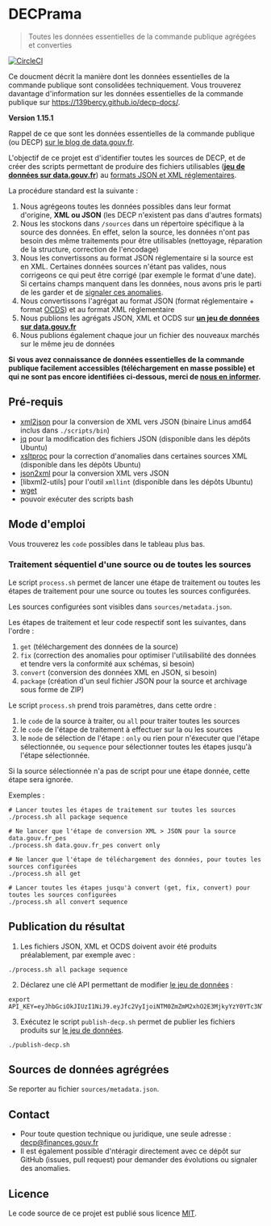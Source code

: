# DECPrama

> Toutes les données essentielles de la commande publique agrégées et converties

[![CircleCI](https://circleci.com/gh/139bercy/decp-rama.svg?style=svg)](https://circleci.com/gh/139bercy/decp-rama)

Ce doucment décrit la manière dont les données essentielles de la commande publique sont consolidées techniquement. Vous trouverez davantage d'information sur les données essentielles de la commande publique sur https://139bercy.github.io/decp-docs/.

**Version 1.15.1**

Rappel de ce que sont les données essentielles de la commande publique (ou DECP) [sur le blog de data.gouv.fr](https://www.data.gouv.fr/fr/posts/le-point-sur-les-donnees-essentielles-de-la-commande-publique/).

L'objectif de ce projet est d'identifier toutes les sources de DECP, et de créer des scripts permettant de produire des fichiers utilisables (**[jeu de données sur data.gouv.fr](https://www.data.gouv.fr/fr/datasets/5cd57bf68b4c4179299eb0e9)**) au [formats JSON et XML réglementaires](https://github.com/139bercy/format-commande-publique/tree/master/sch%C3%A9mas).

La procédure standard est la suivante :

1. Nous agrégeons toutes les données possibles dans leur format d'origine, **XML ou JSON** (les DECP n'existent pas dans d'autres formats)
2. Nous les stockons dans `/sources` dans un répertoire spécifique à la source des données. En effet, selon la source, les données n'ont pas besoin des même traitements pour être utilisables (nettoyage, réparation de la structure, correction de l'encodage)
3. Nous les convertissons au format JSON réglementaire si la source est en XML. Certaines données sources n'étant pas valides, nous corrigeons ce qui peut être corrigé (par exemple le format d'une date).  Si certains champs manquent dans les données, nous avons pris le parti de les garder et de [signaler ces anomalies](https://github.com/139bercy/decp-rama/labels/anomalie).
4. Nous convertissons l'agrégat au format JSON (format réglementaire + format [OCDS](https://standard.open-contracting.org/latest/fr/)) et au format XML réglementaire
4. Nous publions les agrégats JSON, XML et OCDS sur **[un jeu de données sur data.gouv.fr](https://www.data.gouv.fr/fr/datasets/5cd57bf68b4c4179299eb0e9)**
5. Nous publions également chaque jour un fichier des nouveaux marchés sur le même jeu de données

**Si vous avez connaissance de données essentielles de la commande publique facilement accessibles (téléchargement en masse possible) et qui ne sont pas encore identifiées ci-dessous, merci de [nous en informer](#contact).**

## Pré-requis

- [xml2json](https://github.com/Cheedoong/xml2json) pour la conversion de XML vers JSON (binaire Linus amd64 inclus dans `./scripts/bin`)
- [jq](https://stedolan.github.io/jq/) pour la modification des fichiers JSON (disponible dans les dépôts Ubuntu)
- [xsltproc](http://xmlsoft.org/XSLT/xsltproc2.html) pour la correction d'anomalies dans certaines sources XML (disponible dans les dépôts Ubuntu)
- [json2xml](https://github.com/edsu/json2xml) pour la conversion XML vers JSON
- [libxml2-utils] pour l'outil `xmllint` (disponible dans les dépôts Ubuntu)
- [wget](https://doc.ubuntu-fr.org/wget)
- pouvoir exécuter des scripts bash

## Mode d'emploi

Vous trouverez les `code` possibles dans le tableau plus bas.

### Traitement séquentiel d'une source ou de toutes les sources

Le script `process.sh` permet de lancer une étape de traitement ou toutes les étapes de traitement pour une source ou toutes les sources configurées.

Les sources configurées sont visibles dans `sources/metadata.json`.

Les étapes de traitement et leur code respectif sont les suivantes, dans l'ordre :

1. `get` (téléchargement des données de la source)
2. `fix` (correction des anomalies pour optimiser l'utilisabilité des données et tendre vers la conformité aux schémas, si besoin)
3. `convert` (conversion des données XML en JSON, si besoin)
4. `package` (création d'un seul fichier JSON pour la source et archivage sous forme de ZIP)

Le script `process.sh` prend trois paramètres, dans cette ordre :

1. le `code` de la source à traiter, ou `all` pour traiter toutes les sources
2. le `code` de l'étape de traitement à effectuer sur la ou les sources
3. le `mode` de sélection de l'étape : `only` ou rien pour n'éxecuter que l'étape sélectionnée, ou `sequence` pour sélectionner toutes les étapes jusqu'à l'étape sélectionnée.

Si la source sélectionnée n'a pas de script pour une étape donnée, cette étape sera ignorée.

Exemples :

```
# Lancer toutes les étapes de traitement sur toutes les sources
./process.sh all package sequence

# Ne lancer que l'étape de conversion XML > JSON pour la source data.gouv.fr_pes
./process.sh data.gouv.fr_pes convert only

# Ne lancer que l'étape de téléchargement des données, pour toutes les sources configurées
./process.sh all get

# Lancer toutes les étapes jusqu'à convert (get, fix, convert) pour toutes les sources configurées
./process.sh all convert sequence
```

## Publication du résultat

1. Les fichiers JSON, XML et OCDS doivent avoir été produits préalablement, par exemple avec :

```
./process.sh all package sequence
```

2. Déclarez une clé API permettant de modifier [le jeu de données](https://www.data.gouv.fr/fr/datasets/5cd57bf68b4c4179299eb0e9) :

```
export API_KEY=eyJhbGciOkJIUzI1NiJ9.eyJfc2VyIjoiNTM0ZmZmM2xhO2E3MjkyYzY0YTc3NTI2IiwidGltZSI6...
```

3. Exécutez le script `publish-decp.sh` permet de publier les fichiers produits sur [le jeu de données](https://www.data.gouv.fr/fr/datasets/5cd57bf68b4c4179299eb0e9).

```
./publish-decp.sh
```

## Sources de données agrégrées

Se reporter au fichier `sources/metadata.json`.

## Contact

- Pour toute question technique ou juridique, une seule adresse : decp@finances.gouv.fr
- Il est également possible d'ntéragir directement avec ce dépôt sur GitHub (issues, pull request) pour demander des évolutions ou signaler des anomalies.

## Licence

Le code source de ce projet est publié sous licence [MIT](https://opensource.org/licenses/MIT).

